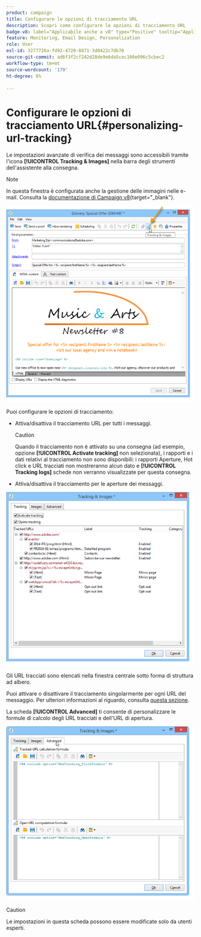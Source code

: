 ```yaml
---
product: campaign
title: Configurare le opzioni di tracciamento URL
description: Scopri come configurare le opzioni di tracciamento URL
badge-v8: label="Applicabile anche a v8" type="Positive" tooltip="Applicabile anche a Campaign v8"
feature: Monitoring, Email Design, Personalization
role: User
exl-id: 3277726a-fd92-4720-8871-3d0422c7db70
source-git-commit: ad6f3f2cf242d28de9e6da5cec100e096c5cbec2
workflow-type: tm+mt
source-wordcount: '179'
ht-degree: 8%

---
```


# Configurare le opzioni di tracciamento URL{#personalizing-url-tracking}

Le impostazioni avanzate di verifica dei messaggi sono accessibili tramite l&#39;icona **[!UICONTROL Tracking & Images]** nella barra degli strumenti dell&#39;assistente alla consegna.

>[!NOTE]
>
>In questa finestra è configurata anche la gestione delle immagini nelle e-mail. Consulta la [documentazione di Campaign v8](https://experienceleague.adobe.com/docs/campaign/campaign-v8/send/emails/defining-the-email-content.html#adding-images){target="_blank"}.

![](assets/s_ncs_user_email_del_tracking_ico.png)

Puoi configurare le opzioni di tracciamento:

* Attiva/disattiva il tracciamento URL per tutti i messaggi.

  >[!CAUTION]
  >
  >Quando il tracciamento non è attivato su una consegna (ad esempio, opzione **[!UICONTROL Activate tracking]** non selezionata), i rapporti e i dati relativi al tracciamento non sono disponibili: i rapporti Aperture, Hot click e URL tracciati non mostreranno alcun dato e **[!UICONTROL Tracking logs]** schede non verranno visualizzate per questa consegna.

* Attiva/disattiva il tracciamento per le aperture dei messaggi.

![](assets/s_ncs_user_email_del_tracking_param.png)

Gli URL tracciati sono elencati nella finestra centrale sotto forma di struttura ad albero.

Puoi attivare o disattivare il tracciamento singolarmente per ogni URL del messaggio. Per ulteriori informazioni al riguardo, consulta [questa sezione](how-to-configure-tracked-links.md).

La scheda **[!UICONTROL Advanced]** ti consente di personalizzare le formule di calcolo degli URL tracciati e dell&#39;URL di apertura.

![](assets/s_ncs_user_email_del_tracking_param_adv.png)

>[!CAUTION]
>
>Le impostazioni in questa scheda possono essere modificate solo da utenti esperti.
